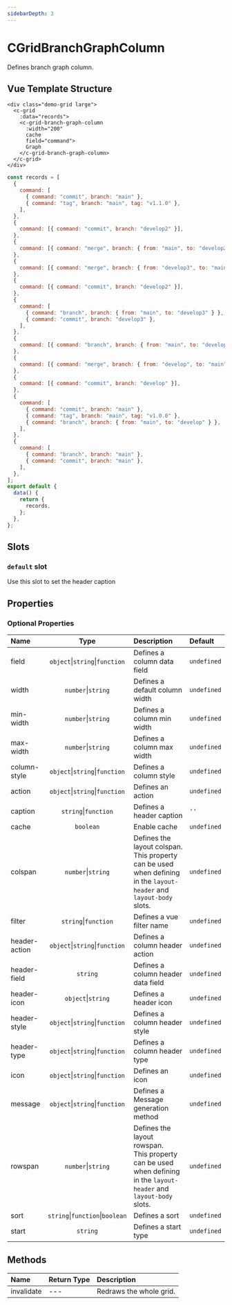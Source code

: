```yaml
---
sidebarDepth: 3
---
```


# CGridBranchGraphColumn

Defines branch graph column.

## Vue Template Structure

<code-preview>

```vue
<div class="demo-grid large">
  <c-grid
    :data="records">
    <c-grid-branch-graph-column
      :width="200"
      cache
      field="command">
      Graph
    </c-grid-branch-graph-column>
  </c-grid>
</div>
```

```js
const records = [
  {
    command: [
      { command: "commit", branch: "main" },
      { command: "tag", branch: "main", tag: "v1.1.0" },
    ],
  },
  {
    command: [{ command: "commit", branch: "develop2" }],
  },
  {
    command: [{ command: "merge", branch: { from: "main", to: "develop2" } }],
  },
  {
    command: [{ command: "merge", branch: { from: "develop3", to: "main" } }],
  },
  {
    command: [{ command: "commit", branch: "develop2" }],
  },
  {
    command: [
      { command: "branch", branch: { from: "main", to: "develop3" } },
      { command: "commit", branch: "develop3" },
    ],
  },
  {
    command: [{ command: "branch", branch: { from: "main", to: "develop2" } }],
  },
  {
    command: [{ command: "merge", branch: { from: "develop", to: "main" } }],
  },
  {
    command: [{ command: "commit", branch: "develop" }],
  },
  {
    command: [
      { command: "commit", branch: "main" },
      { command: "tag", branch: "main", tag: "v1.0.0" },
      { command: "branch", branch: { from: "main", to: "develop" } },
    ],
  },
  {
    command: [
      { command: "branch", branch: "main" },
      { command: "commit", branch: "main" },
    ],
  },
];
export default {
  data() {
    return {
      records,
    };
  },
};
```

</code-preview>

## Slots

<!-- SLOT_DEFAULT_START -->

### `default` slot

Use this slot to set the header caption

<!-- SLOT_DEFAULT_END -->

## Properties

<!-- PROPS_TABLE_START -->

### Optional Properties

| Name          |                  Type                   | Description                                                                                                            | Default     |
| :------------ | :-------------------------------------: | :--------------------------------------------------------------------------------------------------------------------- | :---------- |
| field         | `object`&#124;`string`&#124;`function`  | Defines a column data field                                                                                            | `undefined` |
| width         |         `number`&#124;`string`          | Defines a default column width                                                                                         | `undefined` |
| min-width     |         `number`&#124;`string`          | Defines a column min width                                                                                             | `undefined` |
| max-width     |         `number`&#124;`string`          | Defines a column max width                                                                                             | `undefined` |
| column-style  | `object`&#124;`string`&#124;`function`  | Defines a column style                                                                                                 | `undefined` |
| action        | `object`&#124;`string`&#124;`function`  | Defines an action                                                                                                      | `undefined` |
| caption       |        `string`&#124;`function`         | Defines a header caption                                                                                               | `''`        |
| cache         |                `boolean`                | Enable cache                                                                                                           | `undefined` |
| colspan       |         `number`&#124;`string`          | Defines the layout colspan.<br>This property can be used when defining in the `layout-header` and `layout-body` slots. | `undefined` |
| filter        |        `string`&#124;`function`         | Defines a vue filter name                                                                                              | `undefined` |
| header-action | `object`&#124;`string`&#124;`function`  | Defines a column header action                                                                                         | `undefined` |
| header-field  |                `string`                 | Defines a column header data field                                                                                     | `undefined` |
| header-icon   |         `object`&#124;`string`          | Defines a header icon                                                                                                  | `undefined` |
| header-style  | `object`&#124;`string`&#124;`function`  | Defines a column header style                                                                                          | `undefined` |
| header-type   | `object`&#124;`string`&#124;`function`  | Defines a column header type                                                                                           | `undefined` |
| icon          | `object`&#124;`string`&#124;`function`  | Defines an icon                                                                                                        | `undefined` |
| message       | `object`&#124;`string`&#124;`function`  | Defines a Message generation method                                                                                    | `undefined` |
| rowspan       |         `number`&#124;`string`          | Defines the layout rowspan.<br>This property can be used when defining in the `layout-header` and `layout-body` slots. | `undefined` |
| sort          | `string`&#124;`function`&#124;`boolean` | Defines a sort                                                                                                         | `undefined` |
| start         |                `string`                 | Defines a start type                                                                                                   | `undefined` |

<!-- PROPS_TABLE_END -->

## Methods

<!-- METHODS_TABLE_START -->

| Name       | Return Type | Description             |
| :--------- | :---------- | :---------------------- |
| invalidate | ---         | Redraws the whole grid. |

<!-- METHODS_TABLE_END -->
